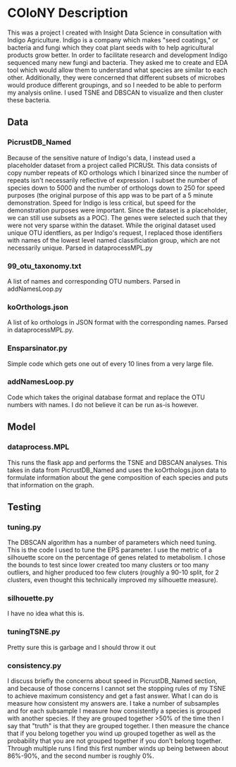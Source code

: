 # COloNY Description
This was a project I created with Insight Data Science in consultation with Indigo Agriculture. Indigo is a company which makes "seed coatings," or bacteria and fungi which they coat plant seeds with to help agricultural products grow better. In order to facilitate research and development Indigo sequenced many new fungi and bacteria. They asked me to create and EDA tool which would allow them to understand what species are similar to each other. Additionally, they were concerned that different subsets of microbes would produce different groupings, and so I needed to be able to perform my analysis online. I used TSNE and DBSCAN to visualize and then cluster these bacteria.

## Data

### PicrustDB_Named
Because of the sensitive nature of Indigo's data, I instead used a placeholder dataset from a project called PICRUSt. This data consists of copy number repeats of KO orthologs which I binarized since the number of repeats isn't necessarily reflective of expression. I subset the number of species down to 5000 and the number of orthologs down to 250 for speed purposes (the original purpose of this app was to be part of a 5 minute demonstration. Speed for Indigo is less critical, but speed for the demonstration purposes were important. Since the dataset is a placeholder, we can still use subsets as a POC). The genes were selected such that they were not very sparse within the dataset. While the original dataset used unique OTU identfiers, as per Indigo's request, I replaced those identifiers with names of the lowest level named classificiation group, which are not necessarily unique. Parsed in dataprocessMPL.py

### 99_otu_taxonomy.txt
A list of names and corresponding OTU numbers. Parsed in addNamesLoop.py

### koOrthologs.json
A list of ko orthologs in JSON format with the corresponding names. Parsed in dataprocessMPL.py.

### Ensparsinator.py
Simple code which gets one out of every 10 lines from a very large file.

### addNamesLoop.py
Code which takes the original database format and replace the OTU numbers with names. I do not believe it can be run as-is however.


## Model

### dataprocess.MPL
This runs the flask app and performs the TSNE and DBSCAN analyses. This takes in data from PicrustDB_Named and uses the koOrthologs.json data to formulate information about the gene composition of each species and puts that information on the graph.

## Testing

### tuning.py
The DBSCAN algorithm has a number of parameters which need tuning. This is the code I used to tune the EPS parameter. I use the metric of a silhouette score on the percentage of genes related to metabolism. I chose the bounds to test since lower created too many clusters or too many outliers, and higher produced too few cluters (roughly a 90-10 split, for 2 clusters, even thought this technically improved my silhouette measure).


### silhouette.py
I have no idea what this is.

### tuningTSNE.py
Pretty sure this is garbage and I should throw it out

### consistency.py
I discuss briefly the concerns about speed in PicrustDB_Named section, and because of those concerns I cannot set the stopping rules of my TSNE to achieve maximum consistency and get a fast answer. What I can do is measure how consistent my answers are. I take a number of subsamples and for each subsample I measure how consistently a species is grouped with another species. If they are grouped together >50% of the time then I say that "truth" is that they are grouped together. I then measure the chance that if you belong together you wind up grouped together as well as the probability that you are not grouped together if you don't belong together. Through multiple runs I find this first number winds up being between about 86%-90%, and the second number is roughly 0%.

